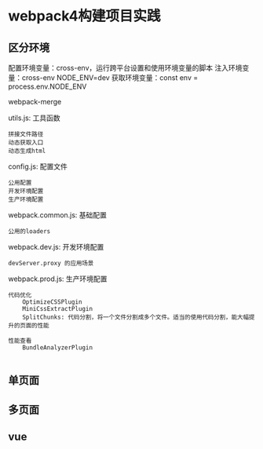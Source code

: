 # webpack4构建项目实践

## 区分环境

配置环境变量：cross-env，运行跨平台设置和使用环境变量的脚本
注入环境变量：cross-env NODE_ENV=dev
获取环境变量：const env = process.env.NODE_ENV



webpack-merge

utils.js: 工具函数
```
拼接文件路径
动态获取入口
动态生成html

```


config.js: 配置文件
```
公用配置
开发环境配置
生产环境配置

```


webpack.common.js: 基础配置
```
公用的loaders

```


webpack.dev.js: 开发环境配置
```
devServer.proxy 的应用场景

```


webpack.prod.js: 生产环境配置
```
代码优化	
	OptimizeCSSPlugin
	MiniCssExtractPlugin
	SplitChunks: 代码分割，将一个文件分割成多个文件。适当的使用代码分割，能大幅提升的页面的性能
	
性能查看
	BundleAnalyzerPlugin
	
```



## 单页面


## 多页面


## vue
